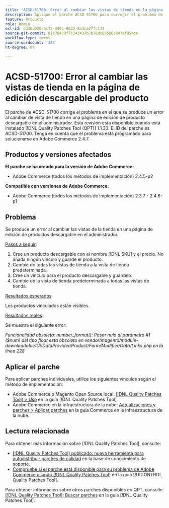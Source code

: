 ```yaml
---
title: 'ACSD-51700: Error al cambiar las vistas de tienda en la página de edición descargable del producto'
description: Aplique el parche ACSD-51700 para corregir el problema de Adobe Commerce donde se produce un error al cambiar de vista de tienda en una página de edición de producto descargable en el administrador.
feature: Products
role: Admin
exl-id: dd3da026-ac72-440c-8632-8a3ca27fc134
source-git-commit: 81c78439f7c243437b7b76dc80560c847af95ace
workflow-type: tm+mt
source-wordcount: '344'
ht-degree: 0%

---
```


# ACSD-51700: Error al cambiar las vistas de tienda en la página de edición descargable del producto

El parche de ACSD-51700 corrige el problema en el que se produce un error al cambiar de vista de tienda en una página de edición de producto descargable en el administrador. Esta revisión está disponible cuando está instalado [!DNL Quality Patches Tool (QPT)] 1.1.33. El ID del parche es ACSD-51700. Tenga en cuenta que el problema está programado para solucionarse en Adobe Commerce 2.4.7.

## Productos y versiones afectados

**El parche se ha creado para la versión de Adobe Commerce:**

* Adobe Commerce (todos los métodos de implementación) 2.4.5-p2

**Compatible con versiones de Adobe Commerce:**

* Adobe Commerce (todos los métodos de implementación) 2.3.7 - 2.4.6-p1

## Problema

Se produce un error al cambiar las vistas de la tienda en una página de edición de productos descargable en el administrador.

<u>Pasos a seguir</u>:

1. Cree un producto descargable con el nombre [!DNL SKU] y el precio. No añada ningún vínculo y guarde el producto.
1. Cambie de todas las vistas de tienda a la vista de tienda predeterminada.
1. Cree un vínculo para el producto descargable y guárdelo.
1. Cambie de la vista de tienda predeterminada a todas las vistas de tienda.

<u>Resultados esperados</u>:

Los productos vinculados están visibles.

<u>Resultados reales</u>:

Se muestra el siguiente error:

*Funcionalidad obsoleta: number_format(): Pasar nulo al parámetro #1 ($num) del tipo float está obsoleto en vendor/magento/module-downloadable/Ui/DataProvider/Product/Form/Modifier/Data/Links.php en la línea 228*

## Aplicar el parche

Para aplicar parches individuales, utilice los siguientes vínculos según el método de implementación:

* Adobe Commerce o Magento Open Source local: [[!DNL Quality Patches Tool] > Uso](/help/tools/quality-patches-tool/usage.md) en la guía [!DNL Quality Patches Tool].
* Adobe Commerce en la infraestructura de la nube: [Actualizaciones y parches > Aplicar parches](https://experienceleague.adobe.com/docs/commerce-cloud-service/user-guide/develop/upgrade/apply-patches.html?lang=es) en la guía Commerce en la infraestructura de la nube.

## Lectura relacionada

Para obtener más información sobre [!DNL Quality Patches Tool], consulte:

* [[!DNL Quality Patches Tool] publicado: nueva herramienta para autodistribuir parches de calidad](https://experienceleague.adobe.com/es/docs/commerce-knowledge-base/kb/announcements/commerce-announcements/magento-quality-patches-released-new-tool-to-self-serve-quality-patches) en la base de conocimiento de soporte.
* [Compruebe si el parche está disponible para su problema de Adobe Commerce usando [!DNL Quality Patches Tool]](/help/tools/quality-patches-tool/patches-available-in-qpt/check-patch-for-magento-issue-with-magento-quality-patches.md) en la guía [!UICONTROL Quality Patches Tool].


Para obtener información sobre otros parches disponibles en QPT, consulte [[!DNL Quality Patches Tool]: Buscar parches](https://experienceleague.adobe.com/tools/commerce-quality-patches/index.html?lang=es) en la guía [!DNL Quality Patches Tool].
